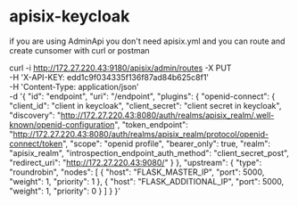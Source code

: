 # apisix-keycloak
if you are using AdminApi you don't need apisix.yml and you can route and create cunsomer with curl or postman



curl -i http://172.27.220.43:9180/apisix/admin/routes -X PUT \
  -H 'X-API-KEY: edd1c9f034335f136f87ad84b625c8f1' \
  -H 'Content-Type: application/json' \
  -d '{
    "id": "endpoint",
    "uri": "/endpoint",
    "plugins": {
      "openid-connect": {
        "client_id": "client in keycloak",
        "client_secret": "client secret in keycloak",
        "discovery": "http://172.27.220.43:8080/auth/realms/apisix_realm/.well-known/openid-configuration",
        "token_endpoint": "http://172.27.220.43:8080/auth/realms/apisix_realm/protocol/openid-connect/token",
        "scope": "openid profile",
        "bearer_only": true,
        "realm": "apisix_realm",
        "introspection_endpoint_auth_method": "client_secret_post",
        "redirect_uri": "http://172.27.220.43:9080/"
      }
    },
    "upstream": {
      "type": "roundrobin",
      "nodes": [
        { "host": "FLASK_MASTER_IP", "port": 5000, "weight": 1, "priority": 1 },
        { "host": "FLASK_ADDITIONAL_IP", "port": 5000, "weight": 1, "priority": 0 }
      ]
    }
  }'
